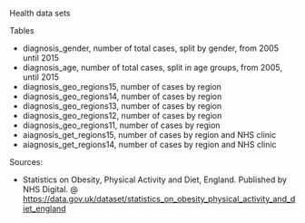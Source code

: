 Health data sets


Tables

- diagnosis_gender, number of total cases, split by gender, from 2005 until 2015
- diagnosis_age, number of total cases, split in age groups, from 2005, until 2015
- diagnosis_geo_regions15, number of cases by region
- diagnosis_geo_regions14, number of cases by region
- diagnosis_geo_regions13, number of cases by region
- diagnosis_geo_regions12, number of cases by region
- diagnosis_geo_regions11, number of cases by region
- aiagnosis_get_regions15, number of cases by region and NHS clinic
- aiagnosis_get_regions14, number of cases by region and NHS clinic


Sources:

- Statistics on Obesity, Physical Activity and Diet, England. Published by NHS Digital. @ https://data.gov.uk/dataset/statistics_on_obesity_physical_activity_and_diet_england